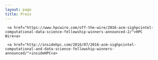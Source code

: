 ```yaml
---
layout: page
title: Press
---
```


<div class="post">
     
     <a href="https://www.hpcwire.com/off-the-wire/2016-acm-sighpcintel-computational-data-science-fellowship-winners-announced-2/">HPC Wire<a>

     <a href="http://insidehpc.com/2016/07/2016-acm-sighpcintel-computational-and-data-science-fellowship-winners-announced/">insideHPC<a>


</div>

